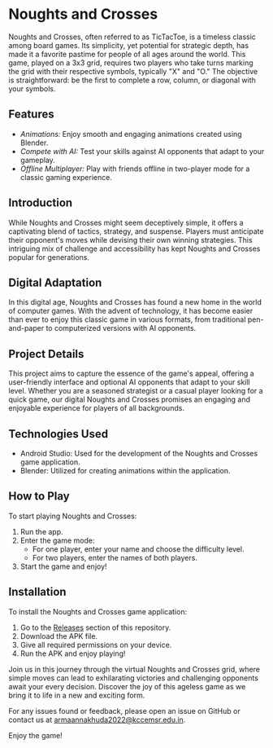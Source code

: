 # Noughts and Crosses

Noughts and Crosses, often referred to as TicTacToe, is a timeless classic among board games. Its simplicity, yet potential for strategic depth, has made it a favorite pastime for people of all ages around the world. This game, played on a 3x3 grid, requires two players who take turns marking the grid with their respective symbols, typically "X" and "O." The objective is straightforward: be the first to complete a row, column, or diagonal with your symbols.

## Features

- *Animations:* Enjoy smooth and engaging animations created using Blender.
- *Compete with AI:* Test your skills against AI opponents that adapt to your gameplay.
- *Offline Multiplayer:* Play with friends offline in two-player mode for a classic gaming experience.

## Introduction

While Noughts and Crosses might seem deceptively simple, it offers a captivating blend of tactics, strategy, and suspense. Players must anticipate their opponent's moves while devising their own winning strategies. This intriguing mix of challenge and accessibility has kept Noughts and Crosses popular for generations.

## Digital Adaptation

In this digital age, Noughts and Crosses has found a new home in the world of computer games. With the advent of technology, it has become easier than ever to enjoy this classic game in various formats, from traditional pen-and-paper to computerized versions with AI opponents.

## Project Details

This project aims to capture the essence of the game's appeal, offering a user-friendly interface and optional AI opponents that adapt to your skill level. Whether you are a seasoned strategist or a casual player looking for a quick game, our digital Noughts and Crosses promises an engaging and enjoyable experience for players of all backgrounds.

## Technologies Used

- Android Studio: Used for the development of the Noughts and Crosses game application.
- Blender: Utilized for creating animations within the application.

## How to Play

To start playing Noughts and Crosses:
1. Run the app.
2. Enter the game mode: 
   - For one player, enter your name and choose the difficulty level.
   - For two players, enter the names of both players.
3. Start the game and enjoy!

## Installation

To install the Noughts and Crosses game application:
1. Go to the [Releases](https://github.com/Armaan4477/Noughts-and-Crosses/releases) section of this repository.
2. Download the APK file.
3. Give all required permissions on your device.
4. Run the APK and enjoy playing!

Join us in this journey through the virtual Noughts and Crosses grid, where simple moves can lead to exhilarating victories and challenging opponents await your every decision. Discover the joy of this ageless game as we bring it to life in a new and exciting form.

For any issues found or feedback, please open an issue on GitHub or contact us at armaannakhuda2022@kccemsr.edu.in.

Enjoy the game!
